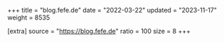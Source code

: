 +++
title = "blog.fefe.de"
date = "2022-03-22"
updated = "2023-11-17"
weight = 8535

[extra]
source = "https://blog.fefe.de"
ratio = 100
size = 8
+++
